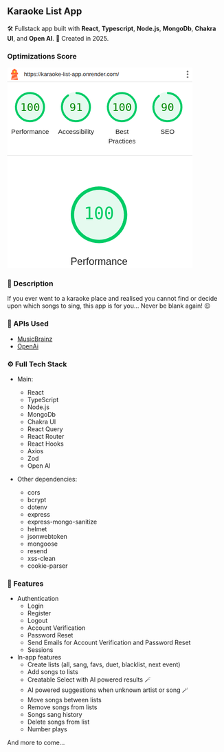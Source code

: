 ## Karaoke List App
🛠 Fullstack app built with **React**, **Typescript**, **Node.js**, **MongoDb**, **Chakra UI**, and **Open AI**. 📆 Created in 2025.

### Optimizations Score
![image](./Lighthouse-values.png)
### 💬 Description
 If you ever went to a karaoke place and realised you cannot find or decide upon which songs to sing, this app is for you... Never be blank again! 😉

### 📡 APIs Used
  - [MusicBrainz](https://musicbrainz.org/doc/MusicBrainz_API)
  - [OpenAi](https://platform.openai.com/docs/overview)

### ⚙️ Full Tech Stack
* Main:
  * React
  * TypeScript
  * Node.js
  * MongoDb
  * Chakra UI
  * React Query
  * React Router
  * React Hooks
  * Axios
  * Zod
  * Open AI

* Other dependencies:
  - cors
  - bcrypt
  - dotenv
  - express
  - express-mongo-sanitize
  - helmet
  - jsonwebtoken
  - mongoose
  - resend
  - xss-clean
  - cookie-parser

### 🎨 Features
  - Authentication
    - Login
    - Register
    - Logout
    - Account Verification
    - Password Reset
    - Send Emails for Account Verification and Password Reset
    - Sessions
  - In-app features
    - Create lists (all, sang, favs, duet, blacklist, next event)
    - Add songs to lists
    - Creatable Select with AI powered results 🪄
    - AI powered suggestions when unknown artist or song 🪄
    - Move songs between lists
    - Remove songs from lists
    - Songs sang history
    - Delete songs from list
    - Number plays

And more to come...
